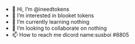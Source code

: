 - 👋 Hi, I’m @ineedtokens
- 👀 I’m interested in blooket tokens
- 🌱 I’m currently learning nothing
- 💞️ I’m looking to collaborate on nothing
- 📫 How to reach me dicord name:susboi #8805

<!---
ineedtokens/ineedtokens is a ✨ special ✨ repository because its `README.md` (this file) appears on your GitHub profile.
You can click the Preview link to take a look at your changes.
--->

